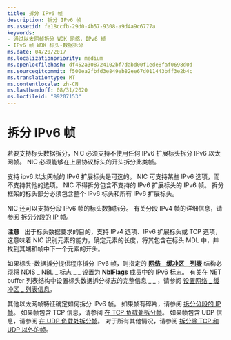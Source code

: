 ```yaml
---
title: 拆分 IPv6 帧
description: 拆分 IPv6 帧
ms.assetid: fe18ccfb-29d0-4b57-9308-a9d4a9c6777a
keywords:
- 通过以太网帧拆分 WDK 网络，IPv6 帧
- IPv6 帧 WDK 标头-数据拆分
ms.date: 04/20/2017
ms.localizationpriority: medium
ms.openlocfilehash: df452a308724102bf7dabd00f1ede8faf0698d0d
ms.sourcegitcommit: f500ea2fbfd3e849eb82ee67d011443bff3e2b4c
ms.translationtype: MT
ms.contentlocale: zh-CN
ms.lasthandoff: 08/31/2020
ms.locfileid: "89207153"
---
```

# <a name="splitting-ipv6-frames"></a>拆分 IPv6 帧





若要支持标头数据拆分，NIC 必须支持不使用任何 IPv6 扩展标头拆分 IPv6 以太网帧。 NIC 必须能够在上层协议标头的开头拆分此类帧。

支持 ipv6 以太网帧的 IPv6 扩展标头是可选的。 NIC 可支持某些 IPv6 选项，而不支持其他的选项。 NIC 不得拆分包含不支持的 IPv6 扩展标头的 IPv6 帧。 拆分框架的标头部分必须包含整个 IPv6 标头和所有 IPv6 扩展标头。

NIC 还可以支持分段 IPv6 帧的标头数据拆分。 有关分段 IPv4 帧的详细信息，请参阅 [拆分分段的 IP 帧](splitting-fragmented-ip-frames.md)。

**注意**   出于标头数据要求的目的，支持 IPv4 选项、IPv6 扩展标头或 TCP 选项，这意味着 NIC 识别元素的能力，确定元素的长度，将其包含在标头 MDL 中，并找到其端和帧中下一个元素的开头。

 

如果标头-数据拆分提供程序拆分 IPv6 帧，则指定的 [**网络 \_ 缓冲区 \_ 列表**](/windows-hardware/drivers/ddi/ndis/ns-ndis-_net_buffer_list) 结构必须将 NDIS \_ NBL \_ 标志 \_ \_ 设置为 **NblFlags** 成员中的 IPv6 标志。 有关在 NET buffer 列表结构中设置标头数据拆分标志的完整信息 \_ \_ ，请参阅 [设置网络 \_ 缓冲区 \_ 列表信息](setting-net-buffer-list-information.md)。

其他以太网帧特征确定如何拆分 IPv6 帧。 如果帧有碎片，请参阅 [拆分分段的 IP 帧](splitting-fragmented-ip-frames.md)。 如果帧包含 TCP 信息，请参阅 [在 TCP 负载处拆分帧](splitting-frames-at-the-tcp-payload.md)。 如果帧包含 UDP 信息，请参阅 [在 UDP 负载处拆分帧](splitting-frames-at-the-udp-payload.md)。 对于所有其他情况，请参阅 [拆分除 TCP 和 UDP 以外的帧](splitting-frames-other-than-tcp-and-udp.md)。

 

